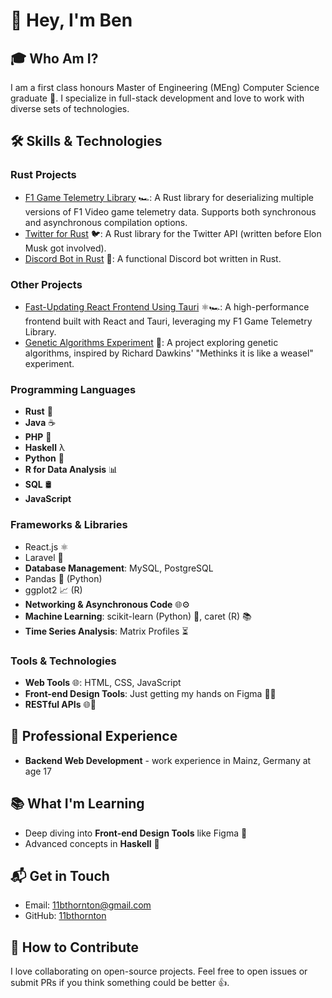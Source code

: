 # 👋 Hey, I'm Ben

## 🎓 Who Am I?

I am a first class honours Master of Engineering (MEng) Computer Science graduate 🎉. I specialize in full-stack development and love to work with diverse sets of technologies.

## 🛠️ Skills & Technologies

### Rust Projects
- [F1 Game Telemetry Library](https://github.com/11bthornton/f1-game-library) 🏎️: A Rust library for deserializing multiple versions of F1 Video game telemetry data. Supports both synchronous and asynchronous compilation options.
- [Twitter for Rust](https://github.com/11bthornton/twitter-for-rust) 🐦: A Rust library for the Twitter API (written before Elon Musk got involved).
- [Discord Bot in Rust](https://github.com/11bthornton/discord_bot_rust) 🤖: A functional Discord bot written in Rust.

### Other Projects
- [Fast-Updating React Frontend Using Tauri](https://github.com/11bthornton/f1-telemetry-react) ⚛️🏎️: A high-performance frontend built with React and Tauri, leveraging my F1 Game Telemetry Library.
- [Genetic Algorithms Experiment](https://github.com/11bthornton/methinks-it-is-a-weasel) 🧬: A project exploring genetic algorithms, inspired by Richard Dawkins' "Methinks it is like a weasel" experiment.


### Programming Languages
- **Rust** 🦀
- **Java** ☕
- **PHP** 🐘
- **Haskell** λ
- **Python** 🐍
- **R for Data Analysis** 📊
- **SQL** 🛢️
- **JavaScript**

### Frameworks & Libraries
- React.js ⚛️
- Laravel 🌟
- **Database Management**: MySQL, PostgreSQL
- Pandas 🐼 (Python)
- ggplot2 📈 (R)
- **Networking & Asynchronous Code** 🌐⚙️
- **Machine Learning**: scikit-learn (Python) 🤖, caret (R) 📚
- **Time Series Analysis**: Matrix Profiles ⏳

### Tools & Technologies
- **Web Tools** 🌐: HTML, CSS, JavaScript
- **Front-end Design Tools**: Just getting my hands on Figma 👨‍🎨
- **RESTful APIs** 🌐🔗
  
## 💼 Professional Experience

- **Backend Web Development** - work experience in Mainz, Germany at age 17

## 📚 What I'm Learning

- Deep diving into **Front-end Design Tools** like Figma 🎨
- Advanced concepts in **Haskell** 📖

## 📬 Get in Touch

- Email: [11bthornton@gmail.com](mailto:11bthornton@gmail.com)
- GitHub: [11bthornton](https://github.com/11bthornton)

## 🤝 How to Contribute

I love collaborating on open-source projects. Feel free to open issues or submit PRs if you think something could be better 👍.
